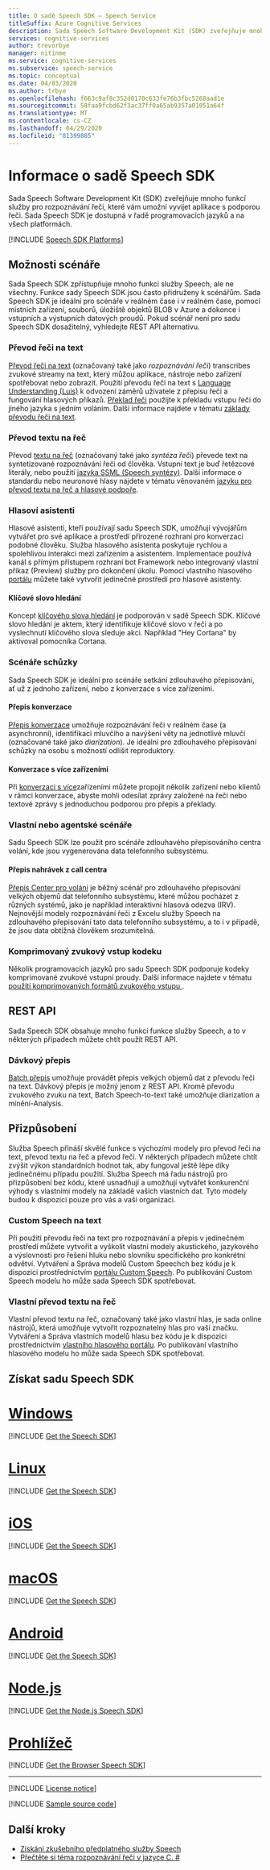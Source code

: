 ```yaml
---
title: O sadě Speech SDK – Speech Service
titleSuffix: Azure Cognitive Services
description: Sada Speech Software Development Kit (SDK) zveřejňuje mnoho funkcí služby pro rozpoznávání řeči, což usnadňuje vývoj aplikací podporujících řeč.
services: cognitive-services
author: trevorbye
manager: nitinme
ms.service: cognitive-services
ms.subservice: speech-service
ms.topic: conceptual
ms.date: 04/03/2020
ms.author: trbye
ms.openlocfilehash: f663c9af8c352d0170c633fe76b3fbc5268aad1e
ms.sourcegitcommit: 58faa9fcbd62f3ac37ff0a65ab9357a01051a64f
ms.translationtype: MT
ms.contentlocale: cs-CZ
ms.lasthandoff: 04/29/2020
ms.locfileid: "81399885"
---
```

# <a name="about-the-speech-sdk"></a>Informace o sadě Speech SDK

Sada Speech Software Development Kit (SDK) zveřejňuje mnoho funkcí služby pro rozpoznávání řeči, které vám umožní vyvíjet aplikace s podporou řeči. Sada Speech SDK je dostupná v řadě programovacích jazyků a na všech platformách.

[!INCLUDE [Speech SDK Platforms](../../../includes/cognitive-services-speech-service-speech-sdk-platforms.md)]

## <a name="scenario-capabilities"></a>Možnosti scénáře

Sada Speech SDK zpřístupňuje mnoho funkcí služby Speech, ale ne všechny. Funkce sady Speech SDK jsou často přidruženy k scénářům. Sada Speech SDK je ideální pro scénáře v reálném čase i v reálném čase, pomocí místních zařízení, souborů, úložiště objektů BLOB v Azure a dokonce i vstupních a výstupních datových proudů. Pokud scénář není pro sadu Speech SDK dosažitelný, vyhledejte REST API alternativu.

### <a name="speech-to-text"></a>Převod řeči na text

[Převod řeči na text](speech-to-text.md) (označovaný také jako *rozpoznávání řeči*) transcribes zvukové streamy na text, který můžou aplikace, nástroje nebo zařízení spotřebovat nebo zobrazit. Použití převodu řeči na text s [Language Understanding (Luis)](../luis/index.yml) k odvození záměrů uživatele z přepisu řeči a fungování hlasových příkazů. [Překlad řeči](speech-translation.md) použijte k překladu vstupu řeči do jiného jazyka s jedním voláním. Další informace najdete v tématu [základy převodu řeči na text](speech-to-text-basics.md).

### <a name="text-to-speech"></a>Převod textu na řeč

Převod [textu na řeč](text-to-speech.md) (označovaný také jako *syntéza řeči*) převede text na syntetizované rozpoznávání řeči od člověka. Vstupní text je buď řetězcové literály, nebo použití [jazyka SSML (Speech syntézy)](speech-synthesis-markup.md). Další informace o standardu nebo neuronové hlasy najdete v tématu věnovaném [jazyku pro převod textu na řeč a hlasové podpoře](language-support.md#text-to-speech).

### <a name="voice-assistants"></a>Hlasoví asistenti

Hlasové asistenti, kteří používají sadu Speech SDK, umožňují vývojářům vytvářet pro své aplikace a prostředí přirozené rozhraní pro konverzaci podobné člověku. Služba hlasového asistenta poskytuje rychlou a spolehlivou interakci mezi zařízením a asistentem. Implementace používá kanál s přímým přístupem rozhraní bot Framework nebo integrovaný vlastní příkaz (Preview) služby pro dokončení úkolu. Pomocí vlastního hlasového [portálu](https://aka.ms/customvoice) můžete také vytvořit jedinečné prostředí pro hlasové asistenty.

#### <a name="keyword-spotting"></a>Klíčové slovo hledání

Koncept [klíčového slova hledání](speech-devices-sdk-create-kws.md) je podporován v sadě Speech SDK. Klíčové slovo hledání je aktem, který identifikuje klíčové slovo v řeči a po vyslechnutí klíčového slova sleduje akci. Například "Hey Cortana" by aktivoval pomocníka Cortana.

### <a name="meeting-scenarios"></a>Scénáře schůzky

Sada Speech SDK je ideální pro scénáře setkání zdlouhavého přepisování, ať už z jednoho zařízení, nebo z konverzace s více zařízeními.

#### <a name="conversation-transcription"></a>Přepis konverzace

[Přepis konverzace](conversation-transcription.md) umožňuje rozpoznávání řeči v reálném čase (a asynchronní), identifikaci mluvčího a navýšení věty na jednotlivé mluvčí (označované také jako *diarization*). Je ideální pro zdlouhavého přepisování schůzky na osobu s možností odlišit reproduktory.

#### <a name="multi-device-conversation"></a>Konverzace s více zařízeními

Při [konverzaci s více](multi-device-conversation.md)zařízeními můžete propojit několik zařízení nebo klientů v rámci konverzace, abyste mohli odesílat zprávy založené na řeči nebo textové zprávy s jednoduchou podporou pro přepis a překlady.

### <a name="custom--agent-scenarios"></a>Vlastní nebo agentské scénáře

Sadu Speech SDK lze použít pro scénáře zdlouhavého přepisováního centra volání, kde jsou vygenerována data telefonního subsystému.

#### <a name="call-center-transcription"></a>Přepis nahrávek z call centra

[Přepis Center pro volání](call-center-transcription.md) je běžný scénář pro zdlouhavého přepisování velkých objemů dat telefonního subsystému, které můžou pocházet z různých systémů, jako je například interaktivní hlasová odezva (IRV). Nejnovější modely rozpoznávání řeči z Excelu služby Speech na zdlouhavého přepisování tato data telefonního subsystému, a to i v případě, že jsou data obtížná člověkem srozumitelná.

### <a name="codec-compressed-audio-input"></a>Komprimovaný zvukový vstup kodeku

Několik programovacích jazyků pro sadu Speech SDK podporuje kodeky komprimované zvukové vstupní proudy. Další informace najdete v tématu <a href="https://docs.microsoft.com/azure/cognitive-services/speech-service/how-to-use-codec-compressed-audio-input-streams" target="_blank">použití komprimovaných formátů <span class="docon docon-navigate-external x-hidden-focus"> </span>zvukového vstupu </a>.

## <a name="rest-api"></a>REST API

Sada Speech SDK obsahuje mnoho funkcí funkce služby Speech, a to v některých případech můžete chtít použít REST API.

### <a name="batch-transcription"></a>Dávkový přepis

[Batch přepis](batch-transcription.md) umožňuje provádět přepis velkých objemů dat z převodu řeči na text. Dávkový přepis je možný jenom z REST API. Kromě převodu zvukového zvuku na text, Batch Speech-to-text také umožňuje diarization a mínění-Analysis.

## <a name="customization"></a>Přizpůsobení

Služba Speech přináší skvělé funkce s výchozími modely pro převod řeči na text, převod textu na řeč a převod řeči. V některých případech můžete chtít zvýšit výkon standardních hodnot tak, aby fungoval ještě lépe díky jedinečnému případu použití. Služba Speech má řadu nástrojů pro přizpůsobení bez kódu, které usnadňují a umožňují vytvářet konkurenční výhody s vlastními modely na základě vašich vlastních dat. Tyto modely budou k dispozici pouze pro vás a vaši organizaci.

### <a name="custom-speech-to-text"></a>Custom Speech na text

Při použití převodu řeči na text pro rozpoznávání a přepis v jedinečném prostředí můžete vytvořit a vyškolit vlastní modely akustického, jazykového a výslovnosti pro řešení hluku nebo slovníku specifického pro konkrétní odvětví. Vytváření a Správa modelů Custom Speechch bez kódu je k dispozici prostřednictvím [portálu Custom Speech](https://aka.ms/customspeech). Po publikování Custom Speech modelu ho může sada Speech SDK spotřebovat.

### <a name="custom-text-to-speech"></a>Vlastní převod textu na řeč

Vlastní převod textu na řeč, označovaný také jako vlastní hlas, je sada online nástrojů, která umožňuje vytvořit rozpoznatelný hlas pro vaši značku. Vytváření a Správa vlastních modelů hlasu bez kódu je k dispozici prostřednictvím [vlastního hlasového portálu](https://aka.ms/customvoice). Po publikování vlastního hlasového modelu ho může sada Speech SDK spotřebovat.

## <a name="get-the-speech-sdk"></a>Získat sadu Speech SDK

# <a name="windows"></a>[Windows](#tab/windows)

[!INCLUDE [Get the Speech SDK](includes/get-speech-sdk-windows.md)]

# <a name="linux"></a>[Linux](#tab/linux)

[!INCLUDE [Get the Speech SDK](includes/get-speech-sdk-linux.md)]

# <a name="ios"></a>[iOS](#tab/ios)

[!INCLUDE [Get the Speech SDK](includes/get-speech-sdk-ios.md)]

# <a name="macos"></a>[macOS](#tab/macos)

[!INCLUDE [Get the Speech SDK](includes/get-speech-sdk-macos.md)]

# <a name="android"></a>[Android](#tab/android)

[!INCLUDE [Get the Speech SDK](includes/get-speech-sdk-android.md)]

# <a name="nodejs"></a>[Node.js](#tab/nodejs)

[!INCLUDE [Get the Node.js Speech SDK](includes/get-speech-sdk-nodejs.md)]

# <a name="browser"></a>[Prohlížeč](#tab/browser)

[!INCLUDE [Get the Browser Speech SDK](includes/get-speech-sdk-browser.md)]

---

[!INCLUDE [License notice](../../../includes/cognitive-services-speech-service-license-notice.md)]

[!INCLUDE [Sample source code](../../../includes/cognitive-services-speech-service-speech-sdk-sample-download-h2.md)]

## <a name="next-steps"></a>Další kroky

* [Získání zkušebního předplatného služby Speech](https://azure.microsoft.com/try/cognitive-services/)
* [Přečtěte si téma rozpoznávání řeči v jazyce C. #](quickstarts/speech-to-text-from-microphone.md?pivots=programming-language-csharp&tabs=dotnet)
